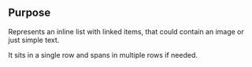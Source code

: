 ## Purpose

Represents an inline list with linked items, that could contain an image or just simple text.

It sits in a single row and spans in multiple rows if needed.
